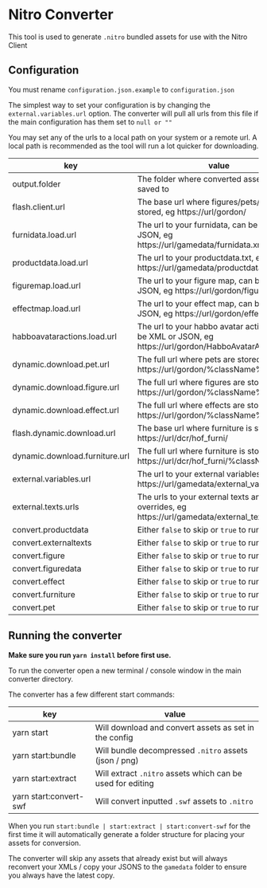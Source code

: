 # Nitro Converter

This tool is used to generate `.nitro` bundled assets for use with the Nitro Client

## Configuration

You must rename `configuration.json.example` to `configuration.json`

The simplest way to set your configuration is by changing the `external.variables.url` option. The converter will pull all urls from this file if the main configuration has them set to `null or ""`

You may set any of the urls to a local path on your system or a remote url. A local path is recommended as the tool will run a lot quicker for downloading.

| key                            | value                                                                                                    |
| ------------------------------ | -------------------------------------------------------------------------------------------------------- |
| output.folder                  | The folder where converted assets will be saved to                                                       |
| flash.client.url               | The base url where figures/pets/effects are stored, eg https://url/gordon/                               |
| furnidata.load.url             | The url to your furnidata, can be XML or JSON, eg https://url/gamedata/furnidata.xml                     |
| productdata.load.url           | The url to your productdata.txt, eg https://url/gamedata/productdata.txt                                 |
| figuremap.load.url             | The url to your figure map, can be XML or JSON, eg https://url/gordon/figuremap.xml                      |
| effectmap.load.url             | The url to your effect map, can be XML or JSON, eg https://url/gordon/effectmap.xml                      |
| habboavataractions.load.url    | The url to your habbo avatar actions, can be XML or JSON, eg https://url/gordon/HabboAvatarActions.xml   |
| dynamic.download.pet.url       | The full url where pets are stored, eg https://url/gordon/%className%.swf                                |
| dynamic.download.figure.url    | The full url where figures are stored, eg https://url/gordon/%className%.swf                             |
| dynamic.download.effect.url    | The full url where effects are stored, eg https://url/gordon/%className%.swf                             |
| flash.dynamic.download.url     | The base url where furniture is stored, eg https://url/dcr/hof_furni/                                    |
| dynamic.download.furniture.url | The full url where furniture is stored, eg https://url/dcr/hof_furni/%className%.swf                     |
| external.variables.url         | The url to your external variables, eg https://url/gamedata/external_variables.txt                       |
| external.texts.urls            | The urls to your external texts and overrides, eg https://url/gamedata/external_texts.txt                |
| convert.productdata            | Either `false` to skip or `true` to run                                                                  |
| convert.externaltexts          | Either `false` to skip or `true` to run                                                                  |
| convert.figure                 | Either `false` to skip or `true` to run                                                                  |
| convert.figuredata             | Either `false` to skip or `true` to run                                                                  |
| convert.effect                 | Either `false` to skip or `true` to run                                                                  |
| convert.furniture              | Either `false` to skip or `true` to run                                                                  |
| convert.pet                    | Either `false` to skip or `true` to run                                                                  |

## Running the converter

**Make sure you run `yarn install` before first use.**

To run the converter open a new terminal / console window in the main converter directory.

The converter has a few different start commands:

| key                    | value                                                      |
| ---------------------- | ---------------------------------------------------------- |
| yarn start             | Will download and convert assets as set in the config      |
| yarn start:bundle      | Will bundle decompressed `.nitro` assets (json / png)      |
| yarn start:extract     | Will extract `.nitro` assets which can be used for editing |
| yarn start:convert-swf | Will convert inputted `.swf` assets to `.nitro`            |

When you run `start:bundle | start:extract | start:convert-swf` for the first time it will automatically generate a folder structure for placing your assets for conversion.

The converter will skip any assets that already exist but will always reconvert your XMLs / copy your JSONS to the `gamedata` folder to ensure you always have the latest copy.
